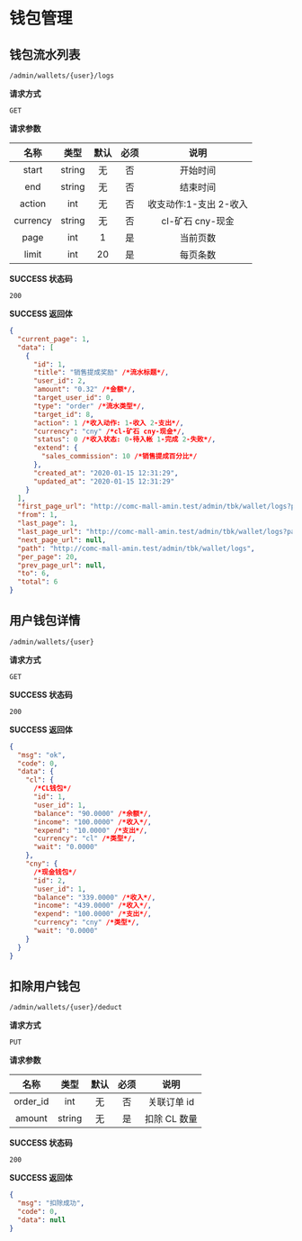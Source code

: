# 钱包管理

## 钱包流水列表

`/admin/wallets/{user}/logs`

**请求方式**

`GET`

**请求参数**

|   名称   |  类型  | 默认 | 必须 |          说明          |
| :------: | :----: | :--: | :--: | :--------------------: |
|  start   | string |  无  |  否  |        开始时间        |
|   end    | string |  无  |  否  |        结束时间        |
|  action  |  int   |  无  |  否  | 收支动作:1-支出 2-收入 |
| currency | string |  无  |  否  |    cl-矿石 cny-现金    |
|   page   |  int   |  1   |  是  |        当前页数        |
|  limit   |  int   |  20  |  是  |        每页条数        |

**SUCCESS 状态码**

`200`

**SUCCESS 返回体**

```json
{
  "current_page": 1,
  "data": [
    {
      "id": 1,
      "title": "销售提成奖励" /*流水标题*/,
      "user_id": 2,
      "amount": "0.32" /*金额*/,
      "target_user_id": 0,
      "type": "order" /*流水类型*/,
      "target_id": 8,
      "action": 1 /*收入动作: 1-收入 2-支出*/,
      "currency": "cny" /*cl-矿石 cny-现金*/,
      "status": 0 /*收入状态: 0-待入帐 1-完成 2-失败*/,
      "extend": {
        "sales_commission": 10 /*销售提成百分比*/
      },
      "created_at": "2020-01-15 12:31:29",
      "updated_at": "2020-01-15 12:31:29"
    }
  ],
  "first_page_url": "http://comc-mall-amin.test/admin/tbk/wallet/logs?page=1",
  "from": 1,
  "last_page": 1,
  "last_page_url": "http://comc-mall-amin.test/admin/tbk/wallet/logs?page=1",
  "next_page_url": null,
  "path": "http://comc-mall-amin.test/admin/tbk/wallet/logs",
  "per_page": 20,
  "prev_page_url": null,
  "to": 6,
  "total": 6
}
```

## 用户钱包详情

`/admin/wallets/{user}`

**请求方式**

`GET`

**SUCCESS 状态码**

`200`

**SUCCESS 返回体**

```json
{
  "msg": "ok",
  "code": 0,
  "data": {
    "cl": {
      /*CL钱包*/
      "id": 1,
      "user_id": 1,
      "balance": "90.0000" /*余额*/,
      "income": "100.0000" /*收入*/,
      "expend": "10.0000" /*支出*/,
      "currency": "cl" /*类型*/,
      "wait": "0.0000"
    },
    "cny": {
      /*现金钱包*/
      "id": 2,
      "user_id": 1,
      "balance": "339.0000" /*收入*/,
      "income": "439.0000" /*收入*/,
      "expend": "100.0000" /*支出*/,
      "currency": "cny" /*类型*/,
      "wait": "0.0000"
    }
  }
}
```

## 扣除用户钱包

`/admin/wallets/{user}/deduct`

**请求方式**

`PUT`

**请求参数**

|   名称   |  类型  | 默认 | 必须 |     说明     |
| :------: | :----: | :--: | :--: | :----------: |
| order_id |  int   |  无  |  否  | 关联订单 id  |
|  amount  | string |  无  |  是  | 扣除 CL 数量 |

**SUCCESS 状态码**

`200`

**SUCCESS 返回体**

```json
{
  "msg": "扣除成功",
  "code": 0,
  "data": null
}
```
